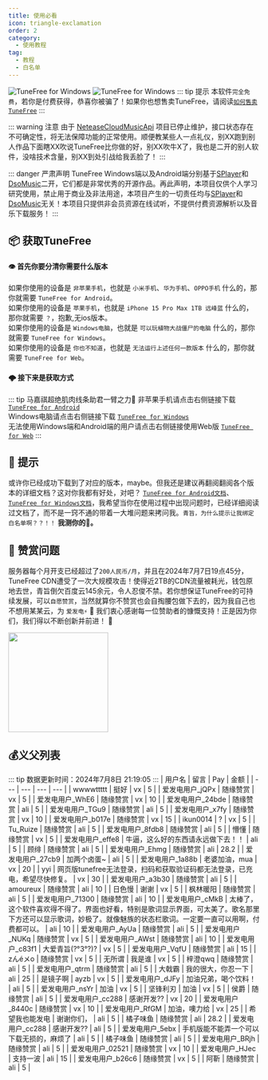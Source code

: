 ```yaml
---
title: 使用必看
icon: triangle-exclamation
order: 2
category:
  - 使用教程
tag:
  - 教程
  - 白名单
---
```

![TuneFree for Windows](https://csm.sayqz.com/api/version/?device=windows) ![TuneFree for Windows](https://csm.sayqz.com/api/version/?device=android)
::: tip  提示
本软件`完全免费`，若你是付费获得，恭喜你被骗了！如果你也想售卖TuneFree，请阅读[`如何售卖TuneFree`](https://cn.bing.com/search?q=%E6%88%B7%E5%8F%A3%E6%9C%AC%E5%8F%AA%E6%9C%89%E4%B8%80%E4%B8%AA%E4%BA%BA%E6%80%8E%E4%B9%88%E5%8A%9E)
:::

::: warning  注意
由于 [NeteaseCloudMusicApi](https://github.com/Binaryify/NeteaseCloudMusicApi) 项目已停止维护，接口状态存在不可确定性，将无法保障功能的正常使用。顺便教某些人一点礼仪，别XX跑到别人作品下面瞎XX吹说TuneFree比你做的好，别XX吹牛X了，我也是二开的别人软件，没啥技术含量，别XX到处引战给我丢脸了！
:::

::: danger  严肃声明
TuneFree Windows端以及Android端分别基于[SPlayer](https://github.com/imsyy/SPlayer)和[DsoMusic](https://github.com/Moriafly/DsoMusic)二开，它们都是非常优秀的开源作品。再此声明，本项目仅供个人学习研究使用，禁止用于商业及非法用途，本项目产生的一切责任均与[SPlayer](https://github.com/imsyy/SPlayer)和[DsoMusic](https://github.com/Moriafly/DsoMusic)无关！本项目只提供非会员资源在线试听，不提供付费资源解析以及音乐下载服务！
:::

## 📦 获取TuneFree
#### 👁️ 首先你要分清你需要什么版本  
如果你使用的设备是 `非苹果手机`，也就是 `小米手机`、`华为手机`、`OPPO手机` 什么的，那你就需要 `TuneFree for Android`。  
如果你使用的设备是 `苹果手机`，也就是 `iPhone 15 Pro Max 1TB 远峰蓝` 什么的，那你就需要 `？`，抱歉,无ios版本。  
如果你使用的设备是 `Windows电脑`，也就是 `可以玩植物大战僵尸的电脑` 什么的，那你就需要 `TuneFree for Windows`。  
如果你使用的设备是 `你也不知道`，也就是 `无法运行上述任何一款版本` 什么的，那你就需要 `TuneFree for Web`。  



#### 🌩️ 接下来是获取方式
::: tip  马嘉祺超绝肌肉线条助君一臂之力💪
非苹果手机请点击右侧链接下载 [`TuneFree for Android`](https://csm.sayqz.com/api/version/?device=android&url=true)  
Windows电脑请点击右侧链接下载 [`TuneFree for Windows`](https://csm.sayqz.com/api/version/?device=windows&url=true)   
无法使用Windows端和Android端的用户请点击右侧链接使用Web版 [`TuneFree for Web`](https://pt.sayqz.com) 
:::


## 👻 提示
或许你已经成功下载到了对应的版本，maybe。但我还是建议再翻阅翻阅各个版本的详细文档？这对你我都有好处，对吧？
[`TuneFree for Android文档`](/docs/s/android)、[`TuneFree for Windows文档`](/docs/s/windows)，我希望当你在使用过程中出现问题时，已经详细阅读过文档了，而不是一窍不通的带着一大堆问题来拷问我。`青旨，为什么提示让我绑定白名单啊？？！！`  **我测你的🐎。**

## 🤑 赞赏问题
服务器每个月开支已经超过了`200人民币/月`，并且在2024年7月7日19点45分，TuneFree CDN遭受了一次大规模攻击！使得近2TB的CDN流量被耗光，钱包原地去世，青旨倒欠百度云145余元，令人忍俊不禁。若你想保证TuneFree的可持续发展，可以`自愿赞赏`，当然就算你不赞赏也会自掏腰包做下去的，因为我自己也不想用某某云，为 `爱发电⚡` 🚀 我们衷心感谢每一位赞助者的慷慨支持！正是因为你们，我们得以不断创新并前进！ 🥰

<a href="https://afdian.com/a/sayqz" target="_blank"><img width="200" src="https://pic1.afdiancdn.com/static/img/welcome/button-sponsorme.png" alt=""></a>
  
## 💰义父列表
::: tip  数据更新时间：2024年7月8日 21:19:05
:::
| 用户名 | 留言 | Pay | 金额 |
| --- | --- | --- | --- |
| wwwwttttt | 挺好 | vx | 5 |
| 爱发电用户_jQPx | 随缘赞赏 | vx | 5 |
| 爱发电用户_WhE6 | 随缘赞赏 | vx | 10 |
| 爱发电用户_24bde | 随缘赞赏 | ali | 5 |
| 爱发电用户_TGu9 | 随缘赞赏 | ali | 5 |
| 爱发电用户_x7fy | 随缘赞赏 | vx | 10 |
| 爱发电用户_b017e | 随缘赞赏 | vx | 15 |
| ikun0014 | ? | vx | 5 |
| Tu_Ruize | 随缘赞赏 | ali | 5 |
| 爱发电用户_8fdb8 | 随缘赞赏 | ali | 5 |
| 懵懂 | 随缘赞赏 | vx | 5 |
| 爱发电用户_effe8 | 牛逼，这么好的东西请永远做下去！！ | ali | 5 |
| 顾绯 | 随缘赞赏 | ali | 5 |
| 爱发电用户_Ehmg | 随缘赞赏 | ali | 28.2 |
| 爱发电用户_27cb9 | 加两个卤蛋~ | ali | 5 |
| 爱发电用户_1a88b | 老婆加油，mua | vx | 20 |
| yyi | 网页版tunefree无法登录，扫码和获取验证码都无法登录，已充电，希望尽快修复。 | vx | 30 |
| 爱发电用户_a3b30 | 随缘赞赏 | ali | 5 |
| amoureux | 随缘赞赏 | ali | 10 |
| 日色慢 | 谢谢 | vx | 5 |
| 枫林暖阳 | 随缘赞赏 | ali | 5 |
| 爱发电用户_71300 | 随缘赞赏 | ali | 10 |
| 爱发电用户_cMkB | 太棒了，这个软件喜欢得不得了。界面也好看，特别是歌词显示界面，可太美了。歌名那里下方还可以显示歌词，妙极了。就像魅族的状态栏歌词。一定要一直可以用啊，付费都可以。 | ali | 10 |
| 爱发电用户_AyUa | 随缘赞赏 | ali | 5 |
| 爱发电用户_NUKq | 随缘赞赏 | vx | 5 |
| 爱发电用户_AWst | 随缘赞赏 | ali | 10 |
| 爱发电用户_c83f1 | 大爱青旨(?°3°?)? | vx | 5 |
| 爱发电用户_VqfU | 随缘赞赏 | ali | 15 |
| zんéメo | 随缘赞赏 | vx | 5 |
| 无所谓 | 我是谁 | vx | 5 |
| 梓澄qwq | 随缘赞赏 | ali | 5 |
| 爱发电用户_qtrm | 随缘赞赏 | ali | 5 |
| 大戟霸 | 我的很大，你忍一下 | ali | 25 |
| 是镜子啊 | ayzb | vx | 5 |
| 爱发电用户_dJFy | 加油兄弟，喝个饮料！ | ali | 5 |
| 爱发电用户_nsYr | 加油 | vx | 5 |
| 坚锋利刃 | 加油 | vx | 5 |
| 侯爵 | 随缘赞赏 | ali | 5 |
| 爱发电用户_cc288 | 感谢开发?? | vx | 20 |
| 爱发电用户_8440c | 随缘赞赏 | vx | 10 |
| 爱发电用户_RfGM | 加油，噢力给 | vx | 25 |
| 希望我也能发电 | 谢谢你们， | ali | 5 |
| 橘子味鱼 | 随缘赞赏 | ali | 28.2 |
| 爱发电用户_cc288 | 感谢开发?? | ali | 5 |
| 爱发电用户_5ebx | 手机版能不能弄一个可以下载无损的，麻烦了 | ali | 5 |
| 橘子味鱼 | 随缘赞赏 | ali | 5 |
| 爱发电用户_BRjh | 随缘赞赏 | ali | 5 |
| 爱发电用户_02521 | 随缘赞赏 | vx | 10 |
| 爱发电用户_HJec | 支持一波 | ali | 15 |
| 爱发电用户_b26c6 | 随缘赞赏 | vx | 5 |
| 阿靳 | 随缘赞赏 | ali | 5 |
